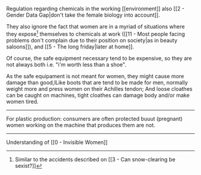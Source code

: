 Regulation regarding chemicals in the working [[environment]] also [[2 - Gender Data Gap|don't take the female biology into account]].

They also ignore the fact that women are in a myriad of situations where they expose[^2] themselves to chemicals at work ([[11 - Most people facing problems don't complain due to their position on society|as in beauty saloons]]), and [[5 - The long friday|later at home]].

Of course, the safe equipment necessary tend to be expensive, so they are not always both i.e. "i'm worth less than a shoe".

As the safe equipament is not meant for women, they might cause more damage than good,lLike boots that are tend to be made for men, normally weight more and press women on their Achilles tendon; And loose cloathes can be caught on machines, tight cloathes can damage body and/or make women tired.

---

For plastic production: consumers are often protected buuut (pregnant) women working on the machine that produces them are not.

---

Understanding of [[0 - Invisible Women]]

[^2]: Similar to the accidents described on [[3 - Can snow-clearing be sexist?]]
